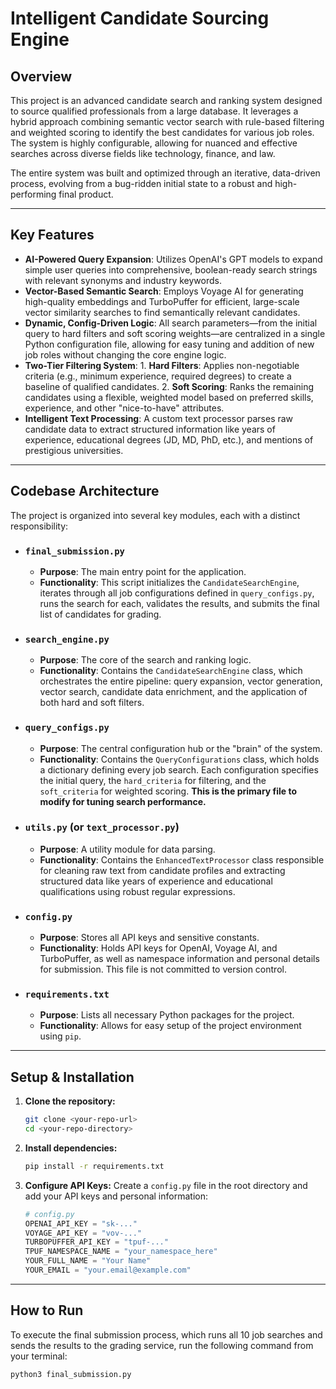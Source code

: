 # Intelligent Candidate Sourcing Engine

## Overview

This project is an advanced candidate search and ranking system designed to source qualified professionals from a large database. It leverages a hybrid approach combining semantic vector search with rule-based filtering and weighted scoring to identify the best candidates for various job roles. The system is highly configurable, allowing for nuanced and effective searches across diverse fields like technology, finance, and law.

The entire system was built and optimized through an iterative, data-driven process, evolving from a bug-ridden initial state to a robust and high-performing final product.

---

## Key Features

-    **AI-Powered Query Expansion**: Utilizes OpenAI's GPT models to expand simple user queries into comprehensive, boolean-ready search strings with relevant synonyms and industry keywords.
-    **Vector-Based Semantic Search**: Employs Voyage AI for generating high-quality embeddings and TurboPuffer for efficient, large-scale vector similarity searches to find semantically relevant candidates.
-    **Dynamic, Config-Driven Logic**: All search parameters—from the initial query to hard filters and soft scoring weights—are centralized in a single Python configuration file, allowing for easy tuning and addition of new job roles without changing the core engine logic.
-    **Two-Tier Filtering System**:
    1.  **Hard Filters**: Applies non-negotiable criteria (e.g., minimum experience, required degrees) to create a baseline of qualified candidates.
    2.  **Soft Scoring**: Ranks the remaining candidates using a flexible, weighted model based on preferred skills, experience, and other "nice-to-have" attributes.
-    **Intelligent Text Processing**: A custom text processor parses raw candidate data to extract structured information like years of experience, educational degrees (JD, MD, PhD, etc.), and mentions of prestigious universities.

---

## Codebase Architecture

The project is organized into several key modules, each with a distinct responsibility:

-   ### `final_submission.py`
    -   **Purpose**: The main entry point for the application.
    -   **Functionality**: This script initializes the `CandidateSearchEngine`, iterates through all job configurations defined in `query_configs.py`, runs the search for each, validates the results, and submits the final list of candidates for grading.

-   ### `search_engine.py`
    -   **Purpose**: The core of the search and ranking logic.
    -   **Functionality**: Contains the `CandidateSearchEngine` class, which orchestrates the entire pipeline: query expansion, vector generation, vector search, candidate data enrichment, and the application of both hard and soft filters.

-   ### `query_configs.py`
    -   **Purpose**: The central configuration hub or the "brain" of the system.
    -   **Functionality**: Contains the `QueryConfigurations` class, which holds a dictionary defining every job search. Each configuration specifies the initial query, the `hard_criteria` for filtering, and the `soft_criteria` for weighted scoring. **This is the primary file to modify for tuning search performance.**

-   ### `utils.py` (or `text_processor.py`)
    -   **Purpose**: A utility module for data parsing.
    -   **Functionality**: Contains the `EnhancedTextProcessor` class responsible for cleaning raw text from candidate profiles and extracting structured data like years of experience and educational qualifications using robust regular expressions.

-   ### `config.py`
    -   **Purpose**: Stores all API keys and sensitive constants.
    -   **Functionality**: Holds API keys for OpenAI, Voyage AI, and TurboPuffer, as well as namespace information and personal details for submission. This file is not committed to version control.

-   ### `requirements.txt`
    -   **Purpose**: Lists all necessary Python packages for the project.
    -   **Functionality**: Allows for easy setup of the project environment using `pip`.

---

## Setup & Installation

1.  **Clone the repository:**
    ```bash
    git clone <your-repo-url>
    cd <your-repo-directory>
    ```

2.  **Install dependencies:**
    ```bash
    pip install -r requirements.txt
    ```

3.  **Configure API Keys:**
    Create a `config.py` file in the root directory and add your API keys and personal information:
    ```python
    # config.py
    OPENAI_API_KEY = "sk-..."
    VOYAGE_API_KEY = "vov-..."
    TURBOPUFFER_API_KEY = "tpuf-..."
    TPUF_NAMESPACE_NAME = "your_namespace_here"
    YOUR_FULL_NAME = "Your Name"
    YOUR_EMAIL = "your.email@example.com"
    ```

---

## How to Run

To execute the final submission process, which runs all 10 job searches and sends the results to the grading service, run the following command from your terminal:

```bash
python3 final_submission.py
